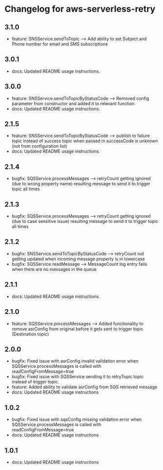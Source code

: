 # Changelog for aws-serverless-retry
<!--LATEST=3.1.0-->
<!--ENTRYINSERT-->

## 3.1.0
* feature: SNSService.sendToTopic --> Add ability to set Subject and Phone number for email and SMS subscriptions

## 3.0.1
* docs: Updated README usage instructions.

## 3.0.0
* feature: SNSService.sendToTopicByStatusCode --> Removed config parameter from constructor and added it to relevant function  
* docs: Updated README usage instructions.

## 2.1.5
* feature: SNSService.sendToTopicByStatusCode --> publish to failure topic instead of success topic when passed in successCode is unknown (not from configuration list) 
* docs: Updated README usage instructions.

## 2.1.4
* bugfix: SQSService.processMessages --> retryCount getting ignored (due to wrong property name) resulting message to send it to trigger topic all times

## 2.1.3
* bugfix: SQSService.processMessages --> retryCount getting ignored (due to case sensitive issue) resulting message to send it to trigger topic all times

## 2.1.2
* bugfix: SNSService.sendToTopicByStatusCode --> retryCount not getting updated when incoming message property is in lowercase
* bugfix: SQSService.readMessage --> MessageCount log entry fails when there are no messages in the queue

## 2.1.1
* docs: Updated README usage instructions.

## 2.1.0
* feature: SQSService.processMessages --> Added functionality to remove asrConfig from original before it gets sent to trigger topic (Destination topic)

## 2.0.0
* bugfix: Fixed issue with asrConfig invalid validation error when SQSService.processMessages is called  with readConfigFromMessage=true
* bugfix: Fixed issue with SQSService sending it to retryTopic topic instead of trigger topic.
* feature: Added ability to validate asrConfig from SQS retrieved message 
* docs: Updated README usage instructions

## 1.0.2
* bugfix: Fixed issue with sqsConfig missing validation error when SQSService.processMessages is called with readConfigFromMessage=true
* docs: Updated README usage instructions 

## 1.0.1
* docs: Updated README usage instructions